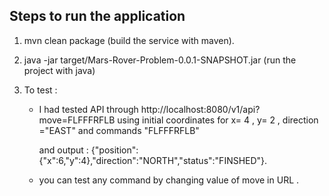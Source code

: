 ## Steps to run the application

1. mvn clean package (build the service with maven). 

2. java -jar target/Mars-Rover-Problem-0.0.1-SNAPSHOT.jar (run the project with java)

3. To test :

   - I had tested API through http://localhost:8080/v1/api?move=FLFFFRFLB using initial coordinates for x= 4 , y= 2 , direction ="EAST" and commands "FLFFFRFLB"

     and output : {"position":{"x":6,"y":4},"direction":"NORTH","status":"FINSHED"}.

   - you can test any command by changing value of move in URL .